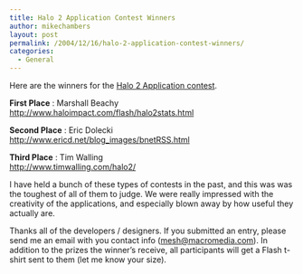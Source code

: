 ```yaml
---
title: Halo 2 Application Contest Winners
author: mikechambers
layout: post
permalink: /2004/12/16/halo-2-application-contest-winners/
categories:
  - General
---
```



Here are the winners for the [Halo 2 Application contest][1].  
<!--more-->

  
**First Place** : Marshall Beachy  
<http://www.haloimpact.com/flash/halo2stats.html>

**Second Place** : Eric Dolecki  
<http://www.ericd.net/blog_images/bnetRSS.html>

**Third Place** : Tim Walling  
<http://www.timwalling.com/halo2/>

I have held a bunch of these types of contests in the past, and this was was the toughest of all of them to judge. We were really impressed with the creativity of the applications, and especially blown away by how useful they actually are.

Thanks all of the developers / designers. If you submitted an entry, please send me an email with you contact info (<mesh@macromedia.com>). In addition to the prizes the winner&#8217;s receive, all participants will get a Flash t-shirt sent to them (let me know your size).

 [1]: /mesh/archives/006316.cfm